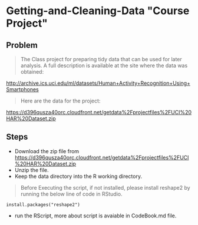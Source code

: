 # Getting-and-Cleaning-Data "Course Project"

## Problem 
> The Class project for preparing tidy data that can be used for later analysis.
> A full description is available at the site where the data was obtained:

http://archive.ics.uci.edu/ml/datasets/Human+Activity+Recognition+Using+Smartphones

>Here are the data for the project:

https://d396qusza40orc.cloudfront.net/getdata%2Fprojectfiles%2FUCI%20HAR%20Dataset.zip

## Steps
- Download the zip file from https://d396qusza40orc.cloudfront.net/getdata%2Fprojectfiles%2FUCI%20HAR%20Dataset.zip
- Unzip the file.
- Keep the data directory into the R working directory.

> Before Executing the script, if not installed, please install reshape2 by running the below line of code in RStudio.
```
install.packages("reshape2")
```

- run the RScript, more about script is avaiable in CodeBook.md file.


